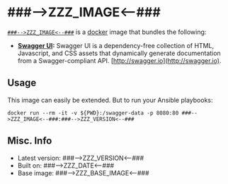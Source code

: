 # ###-->ZZZ_IMAGE<--### 

[`###-->ZZZ_IMAGE<--###`](https://index.docker.io/u/###-->ZZZ_IMAGE<--###) is a [docker](https://docker.com) image that bundles the following:  
 
* **[Swagger UI](https://github.com/swagger-api/swagger-ui):** Swagger UI is a dependency-free collection of HTML, Javascript, and CSS assets that dynamically generate documentation from a Swagger-compliant API. [http://swagger.io](http://swagger.io).    

## Usage 
This image can easily be extended.  But to run your Ansible playbooks:
````
docker run --rm -it -v ${PWD}:/swagger-data -p 8080:80 ###-->ZZZ_IMAGE<--###:###-->ZZZ_VERSION<--###
````

## Misc. Info 
* Latest version: ###-->ZZZ_VERSION<--###
* Built on: ###-->ZZZ_DATE<--###
* Base image: ###-->ZZZ_BASE_IMAGE<--###

